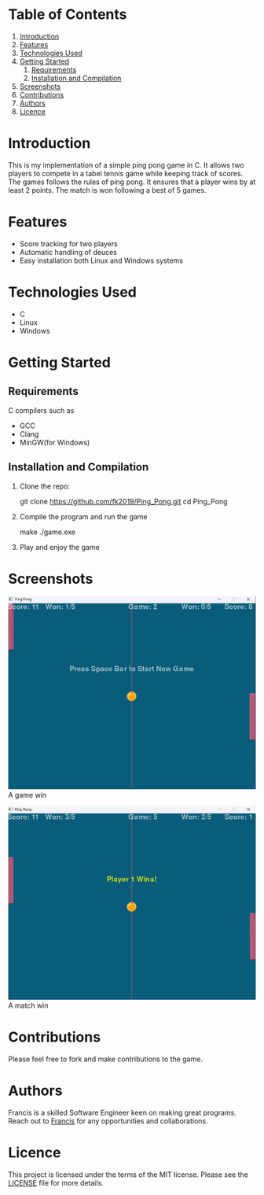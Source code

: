 
# Table of Contents

1.  [Introduction](#orgc6d0650)
2.  [Features](#orge706988)
3.  [Technologies Used](#org765c95a)
4.  [Getting Started](#org1b233e4)
    1.  [Requirements](#orgf8bf70c)
    2.  [Installation and Compilation](#org1c00e41)
5.  [Screenshots](#org8851867)
6.  [Contributions](#orgf76aadc)
7.  [Authors](#org1c07eeb)
8.  [Licence](#orgb15944f)



<a id="orgc6d0650"></a>

# Introduction

This is my implementation of a simple ping pong game in C. It allows two players
to compete in a tabel tennis game while keeping track of scores. The games follows the rules
of ping pong. It ensures that a player wins by at least 2 points. The match is
won following a best of 5 games.


<a id="orge706988"></a>

# Features

-   Score tracking for two players
-   Automatic handling of deuces
-   Easy installation both Linux and Windows systems


<a id="org765c95a"></a>

# Technologies Used

-   C
-   Linux
-   Windows


<a id="org1b233e4"></a>

# Getting Started


<a id="orgf8bf70c"></a>

## Requirements

C compilers such as

-   GCC
-   Clang
-   MinGW(for Windows)


<a id="org1c00e41"></a>

## Installation and Compilation

1.  Clone the repo:

    git clone https://github.com/fk2019/Ping_Pong.git
    cd Ping_Pong

1.  Compile the program and run the game

    make
    ./game.exe

1.  Play and enjoy the game


<a id="org8851867"></a>

# Screenshots

![img](./images/game_win.png "A game win")
A game win

![img](./images/match_win.png "A match win")
A match win


<a id="orgf76aadc"></a>

# Contributions

Please feel free to fork and make contributions to the game.


<a id="org1c07eeb"></a>

# Authors

Francis is a skilled Software Engineer keen on making great programs. Reach out to [Francis](mailto:fkmuiruri8@gmail.com) for any opportunities and collaborations.


<a id="orgb15944f"></a>

# Licence

This project is licensed under the terms of the MIT license. Please see the [LICENSE](./LICENCE.txt) file for more details.

